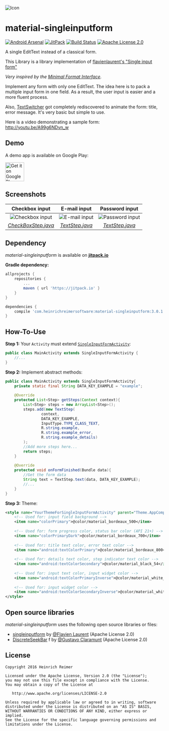 ![Icon](http://i.imgur.com/7KY5gBi.png)

material-singleinputform
=======================
[![Android Arsenal](https://img.shields.io/badge/Android%20Arsenal-material--singleinputform-brightgreen.svg?style=flat)](http://android-arsenal.com/details/1/1163)
[![JitPack](https://jitpack.io/v/com.heinrichreimersoftware/material-singleinputform.svg)](https://jitpack.io/#com.heinrichreimersoftware/material-singleinputform)
[![Build Status](https://travis-ci.org/HeinrichReimer/material-singleinputform.svg?branch=master)](https://travis-ci.org/HeinrichReimer/material-singleinputform)
[![Apache License 2.0](https://img.shields.io/github/license/HeinrichReimer/material-singleinputform.svg)](https://www.apache.org/licenses/LICENSE-2.0.html)

A single EditText instead of a classical form.

This Library is a library implementation of  [flavienlaurent's "Single input form"][1]

_Very inspired by the [Minimal Format Interface][2]._

Implement any form with only one EditText. The idea here is to pack a multiple input form in one field. As a result, the user input is easier and a more fluent process.

Also, [TextSwitcher][3] got completely rediscovered to animate the form: title, error message. It's very basic but simple to use.

Here is a video demonstrating a sample form:
http://youtu.be/A99g6NDvn_w

Demo
----
A demo app is available on Google Play:

<a href="https://play.google.com/store/apps/details?id=com.heinrichreimersoftware.singleinputform.example">
	<img alt="Get it on Google Play" src="https://play.google.com/intl/en_us/badges/images/generic/en-play-badge.png" height="60" />
</a>

Screenshots
-----------

| Checkbox input | E-mail input | Password input |
|:-:|:-:|:-:|
| ![Checkbox input](http://i.imgur.com/lsSIFuV.png) | ![E-mail input](http://i.imgur.com/JFB1tTq.png) | ![Password input](http://i.imgur.com/BiLn77T.png) |
| [_CheckBoxStep.java_][CBS] | [_TextStep.java_][TS] | [_TextStep.java_][TS] |

Dependency
----------
*material-singleinputform* is available on [**jitpack.io**](https://jitpack.io/#com.heinrichreimersoftware/material-singleinputform)

**Gradle dependency:**
````gradle
allprojects {
	repositories {
		...
		maven { url 'https://jitpack.io' }
	}
}
````
````gradle
dependencies {
	compile 'com.heinrichreimersoftware:material-singleinputform:3.0.1'
}
````

How-To-Use
-----

**Step 1:** Your `Activity` must extend [`SingleInputFormActivity`][SIFA]:

````java
public class MainActivity extends SingleInputFormActivity {
	//...
}
````

**Step 2:** Implement abstract methods:

````java
public class MainActivity extends SingleInputFormActivity{
	private static final String DATA_KEY_EXAMPLE = "example";
	
	@Override
	protected List<Step> getSteps(Context context){
		List<Step> steps = new ArrayList<Step>();
		steps.add(new TextStep(
				context,
				DATA_KEY_EXAMPLE,
				InputType.TYPE_CLASS_TEXT,
				R.string.example,
				R.string.example_error,
				R.string.example_details)
		);
		//Add more steps here...
		return steps;
	}
	
	@Override
	protected void onFormFinished(Bundle data){
		//Get the form data
		String text = TextStep.text(data, DATA_KEY_EXAMPLE);
		//...
	}
}
````

**Step 3:** Theme:

````xml
<style name="YourThemeForSingleInputFormActivity" parent="Theme.AppCompat.Light.NoActionBar">
	<!-- Used for: input field background -->
	<item name="colorPrimary">@color/material_bordeaux_500</item>
	
	<!-- Used for: form progress color, status bar color (API 21+) -->
	<item name="colorPrimaryDark">@color/material_bordeaux_700</item>
	
	<!-- Used for: title text color, error text color -->
	<item name="android:textColorPrimary">@color/material_bordeaux_800</item>
	
	<!-- Used for: details text color, step indicator text color -->
	<item name="android:textColorSecondary">@color/material_black_54</item>
	
	<!-- Used for: input text color, input widget color -->
	<item name="android:textColorPrimaryInverse">@color/material_white_100</item>
	
	<!-- Used for: input widget color -->
	<item name="android:textColorSecondaryInverse">@color/material_white_70</item>
</style>
````

Open source libraries
-------

_material-singleinputform_ uses the following open source libraries or files:

* [singleinputform][4] by [@Flavien Laurent][5] (Apache License 2.0)
* [DiscreteSeekBar][6] f by [@Gustavo Claramunt][7] (Apache License 2.0)

License
-------

    Copyright 2016 Heinrich Reimer

    Licensed under the Apache License, Version 2.0 (the "License");
    you may not use this file except in compliance with the License.
    You may obtain a copy of the License at

       http://www.apache.org/licenses/LICENSE-2.0

    Unless required by applicable law or agreed to in writing, software
    distributed under the License is distributed on an "AS IS" BASIS,
    WITHOUT WARRANTIES OR CONDITIONS OF ANY KIND, either express or implied.
    See the License for the specific language governing permissions and
    limitations under the License.
    
    
[1]: https://github.com/flavienlaurent/singleinputform
[2]: https://github.com/codrops/MinimalForm
[3]: http://developer.android.com/reference/android/widget/TextSwitcher.html
[CBS]: https://github.com/HeinrichReimer/Android-SingleInputForm/blob/master/library/src/main/java/com/heinrichreimersoftware/singleinputform/steps/CheckBoxStep.java
[TS]: https://github.com/HeinrichReimer/Android-SingleInputForm/blob/master/library/src/main/java/com/heinrichreimersoftware/singleinputform/steps/TextStep.java
[SBS]: https://github.com/HeinrichReimer/Android-SingleInputForm/blob/master/library/src/main/java/com/heinrichreimersoftware/singleinputform/steps/SeekBarStep.java
[SIFA]: https://github.com/HeinrichReimer/Android-SingleInputForm/blob/master/library/src/main/java/com/heinrichreimersoftware/singleinputform/SingleInputFormActivity.java
[4]: https://github.com/flavienlaurent/singleinputform
[5]: https://github.com/flavienlaurent
[6]: https://github.com/AnderWeb/discreteSeekBar
[7]: https://github.com/AnderWeb
